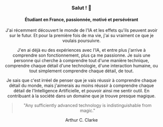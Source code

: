 <div align="center">

### Salut ! 👋

#### Étudiant en France, passionnée, motivé et persévérant

  <p>
    J'ai récemment découvert le monde de l'IA et les effets qu'ils peuvent avoir sur le futur. Et pour la première fois de ma vie, j'ai su vraiment ce que je voulais poursuivre.
  </p>
  <p>
    J'en ai déjà eu des expériences avec l'IA, et entre plus j'arrive à comprendre son fonctionnement, plus ça me passionne. Je suis une personne qui cherche à comprendre tout d'une manière technique, comprendre chaque détail d'une technologie, d'une interaction humaine, ou tout simplement comprendre chaque détail, de tout.
  </p>
  <p>
    Je sais que c'est irréel de penser que je vais réussir à comprendre chaque détail du monde, mais j'aimerais au moins réussir à comprendre chaque détail de l'Intelligence Artificielle, et pouvoir ainsi me sentir outil. En contribuant à la société dans un domaine que je trouve presque magique.
  </p>

> "Any sufficiently advanced technology is indistinguishable from magic."

Arthur C. Clarke

</div>
